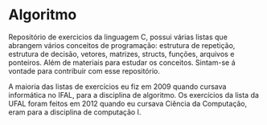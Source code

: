 # Algoritmo

Repositório de exercicios da linguagem C, possui várias listas que abrangem vários conceitos de programação: estrutura de repetição, estrutura de decisão, vetores, matrizes, structs, funções, arquivos e ponteiros. Além de materiais para estudar os conceitos. Sintam-se á vontade para contribuir com esse repositório.

A maioria das listas de exercícios eu fiz em 2009 quando cursava informática no IFAL, para a disciplina de algoritmo. Os exercícios da lista da UFAL foram feitos em 2012 quando eu cursava Ciência da Computação, eram para a disciplina de computação I. 
